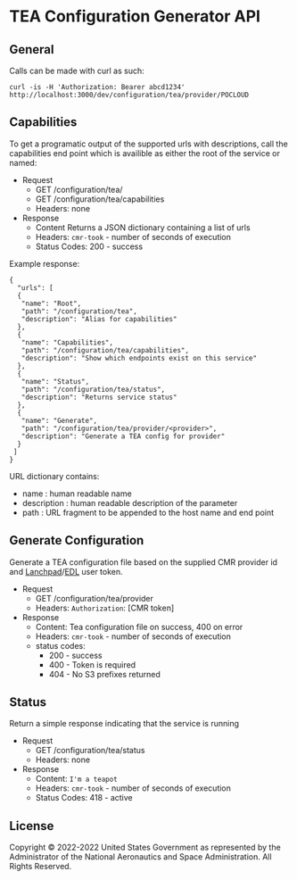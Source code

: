 # TEA Configuration Generator API

## General
Calls can be made with curl as such:

    curl -is -H 'Authorization: Bearer abcd1234' http://localhost:3000/dev/configuration/tea/provider/POCLOUD

## Capabilities
To get a programatic output of the supported urls with descriptions, call the capabilities end point which is availible as either the root of the service or named:

* Request
	* GET /configuration/tea/
	* GET /configuration/tea/capabilities
	* Headers: none
* Response
	* Content Returns a JSON dictionary containing a list of urls
	* Headers: `cmr-took` - number of seconds of execution
	* Status Codes: 200 - success

Example response:

	{
	  "urls": [
	  {
	   "name": "Root",
	   "path": "/configuration/tea",
	   "description": "Alias for capabilities"
	  },
	  {
	   "name": "Capabilities",
	   "path": "/configuration/tea/capabilities",
	   "description": "Show which endpoints exist on this service"
	  },
	  {
	   "name": "Status",
	   "path": "/configuration/tea/status",
	   "description": "Returns service status"
	  },
	  {
	   "name": "Generate",
	   "path": "/configuration/tea/provider/<provider>",
	   "description": "Generate a TEA config for provider"
	  }
	 ]
	}

URL dictionary contains:

* name : human readable name
* description : human readable description of the parameter
* path : URL fragment to be appended to the host name and end point

## Generate Configuration
Generate a TEA configuration file based on the supplied CMR provider id and [Lanchpad][lpad]/[EDL][edl] user token.

* Request
	* GET /configuration/tea/provider<provider-id>
	* Headers: `Authorization`: [CMR token]
* Response
	* Content: Tea configuration file on success, 400 on error
	* Headers: `cmr-took` - number of seconds of execution
	* status codes:
		* 200 - success
		* 400 - Token is required
		* 404 - No S3 prefixes returned

## Status
Return a simple response indicating that the service is running

* Request
	* GET /configuration/tea/status
	* Headers: none
* Response 
	* Content: `I'm a teapot` 
	* Headers: `cmr-took` - number of seconds of execution
	* Status Codes: 418 - active

## License
Copyright © 2022-2022 United States Government as represented by the Administrator
of the National Aeronautics and Space Administration. All Rights Reserved.

[lpad]: https://launchpad.nasa.gov/ "NASA LaunchPad"
[edl]: https://urs.earthdata.nasa.gov/ "EarthData Login"